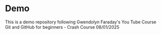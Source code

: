 # Demo

This is a demo repository following Gwendolyn Faraday's You Tube Course
Git and GitHub for beginners - Crash Course
08/01/2025
